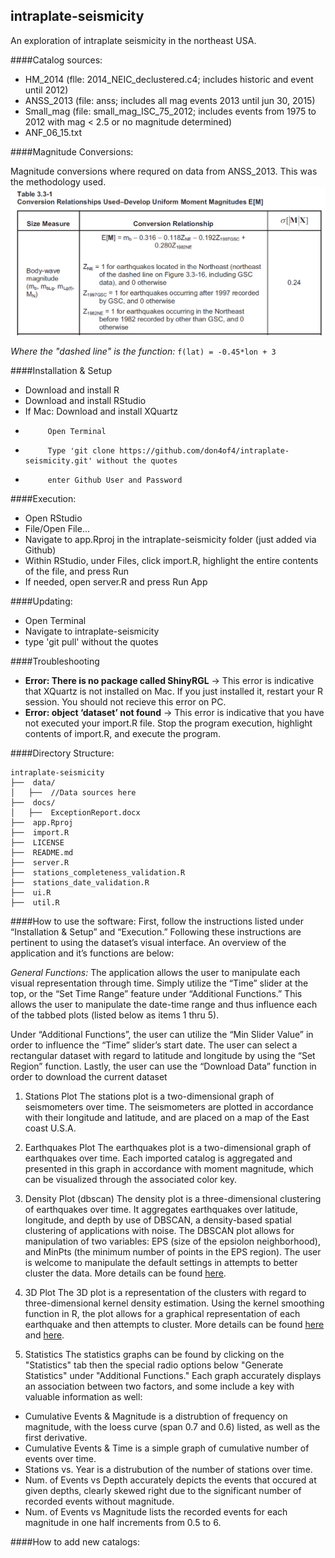 ## intraplate-seismicity
An exploration of intraplate seismicity in the northeast USA.

####Catalog sources:
 - HM_2014 (flle: 2014_NEIC_declustered.c4; includes historic and event until 2012)
 - ANSS_2013 (file: anss; includes all mag events 2013 until jun 30, 2015)
 - Small_mag (file: small_mag_ISC_75_2012; includes events from 1975 to 2012 with mag < 2.5 or no magnitude determined)
 - ANF_06_15.txt 


####Magnitude Conversions:

Magnitude conversions where requred on data from ANSS_2013.  This was the methodology used.
 ![Table 3.3-1](docs/table3.3_1.png)

*Where the "dashed line" is the function:* `f(lat) = -0.45*lon + 3`
 

 
####Installation & Setup
 - Download and install R
 - Download and install RStudio
 - If Mac:  Download and install XQuartz
 -          Open Terminal
 -          Type 'git clone https://github.com/don4of4/intraplate-seismicity.git' without the quotes
 -          enter Github User and Password

####Execution:
 - Open RStudio
 - File/Open File...
 - Navigate to app.Rproj in the intraplate-seismicity folder (just added via Github)
 - Within RStudio, under Files, click import.R, highlight the entire contents of the file, and press Run
 - If needed, open server.R and press Run App
 
####Updating:
 - Open Terminal
 - Navigate to intraplate-seismicity
 - type 'git pull' without the quotes
 
####Troubleshooting
 - **Error: There is no package called ShinyRGL** → This error is indicative that XQuartz is not installed on Mac. If you just installed it, restart your R session. You should not recieve this error on PC.
 - **Error: object ‘dataset’ not found** → This error is indicative that you have not executed your import.R file. Stop the program execution, highlight contents of import.R, and execute the program. 

####Directory Structure:
```
intraplate-seismicity
├──  data/
│   ├──  //Data sources here
├──  docs/
│   ├──  ExceptionReport.docx
├──  app.Rproj
├──  import.R
├──  LICENSE
├──  README.md
├──  server.R
├──  stations_completeness_validation.R
├──  stations_date_validation.R
├──  ui.R
├──  util.R
```

####How to use the software:
First, follow the instructions listed under “Installation & Setup” and “Execution.” Following these instructions are pertinent to using the dataset’s visual interface. An overview of the application and it’s functions are below:

*General Functions:*
The application allows the user to manipulate each visual representation through time. Simply utilize the “Time” slider at the top, or the “Set Time Range” feature under “Additional Functions.” This allows the user to manipulate the date-time range and thus influence each of the tabbed plots (listed below as items 1 thru 5).  

Under “Additional Functions”, the user can utilize the “Min Slider Value” in order to influence the “Time” slider’s start date. The user can select a rectangular dataset with regard to latitude and longitude by using the “Set Region” function. Lastly, the user can use the “Download Data” function in order to download the current dataset

1.	Stations Plot
The stations plot is a two-dimensional graph of seismometers over time. The seismometers are plotted in accordance with their longitude and latitude, and are placed on a map of the East coast U.S.A.

2.	Earthquakes Plot
The earthquakes plot is a two-dimensional graph of earthquakes over time. Each imported catalog is aggregated and presented in this graph in accordance with moment magnitude, which can be visualized through the associated color key.

3.	Density Plot (dbscan)
The density plot is a three-dimensional clustering of earthquakes over time. It aggregates earthquakes over latitude, longitude, and depth by use of DBSCAN, a density-based spatial clustering of applications with noise. The DBSCAN plot allows for manipulation of two variables: EPS (size of the epsiolon neighborhood), and MinPts (the minimum number of points in the EPS region). The user is welcome to manipulate the default settings in attempts to better cluster the data. More details can be found [here](https://cran.r-project.org/web/packages/dbscan/dbscan.pdf).

4.	3D Plot
The 3D plot is a representation of the clusters with regard to three-dimensional kernel density estimation. Using the kernel smoothing function in R, the plot allows for a graphical representation of each earthquake and then attempts to cluster. More details can be found [here](https://stat.ethz.ch/R-manual/R-devel/library/stats/html/density.html) and [here](https://cran.r-project.org/web/packages/ks/ks.pdf).

5.	Statistics
The statistics graphs can be found by clicking on the "Statistics" tab then the special radio options below "Generate Statistics" under "Additional Functions." Each graph accurately displays an association between two factors, and some include a key with valuable information as well:
 - Cumulative Events & Magnitude is a distrubtion of frequency on magnitude, with the loess curve (span 0.7 and 0.6) listed, as well as the first derivative.
 - Cumulative Events & Time is a simple graph of cumulative number of events over time.
 - Stations vs. Year is a distrubution of the number of stations over time.
 - Num. of Events vs Depth accurately depicts the events that occured at given depths, clearly skewed right due to the significant number of recorded events without magnitude.
 - Num. of Events vs Magnitude lists the recorded events for each magnitude in one half increments from 0.5 to 6.

####How to add new catalogs:
